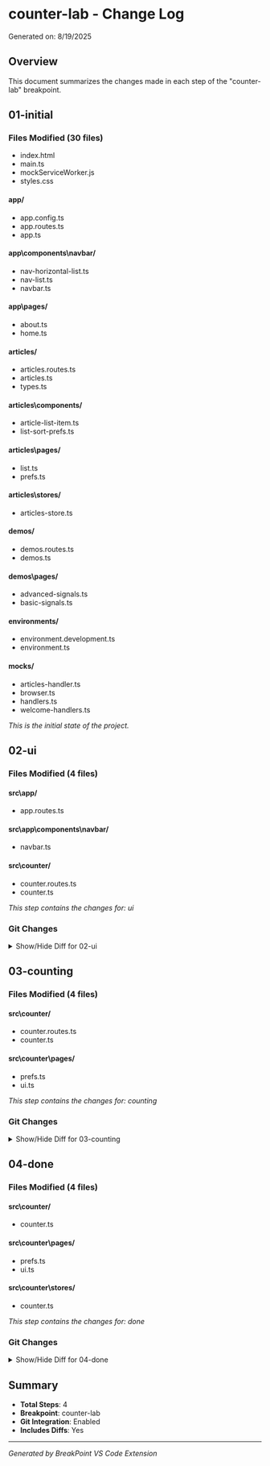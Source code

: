 # counter-lab - Change Log

Generated on: 8/19/2025

## Overview

This document summarizes the changes made in each step of the "counter-lab" breakpoint.

## 01-initial

### Files Modified (30 files)

- index.html
- main.ts
- mockServiceWorker.js
- styles.css

#### app/
- app.config.ts
- app.routes.ts
- app.ts

#### app\components\navbar/
- nav-horizontal-list.ts
- nav-list.ts
- navbar.ts

#### app\pages/
- about.ts
- home.ts

#### articles/
- articles.routes.ts
- articles.ts
- types.ts

#### articles\components/
- article-list-item.ts
- list-sort-prefs.ts

#### articles\pages/
- list.ts
- prefs.ts

#### articles\stores/
- articles-store.ts

#### demos/
- demos.routes.ts
- demos.ts

#### demos\pages/
- advanced-signals.ts
- basic-signals.ts

#### environments/
- environment.development.ts
- environment.ts

#### mocks/
- articles-handler.ts
- browser.ts
- handlers.ts
- welcome-handlers.ts

*This is the initial state of the project.*

## 02-ui

### Files Modified (4 files)

#### src\app/
- app.routes.ts

#### src\app\components\navbar/
- navbar.ts

#### src\counter/
- counter.routes.ts
- counter.ts

*This step contains the changes for: ui*

### Git Changes

<details>
<summary>Show/Hide Diff for 02-ui</summary>

```diff
diff --git a/src/app/app.routes.ts b/src/app/app.routes.ts
index 931d9dd..5b3581d 100644
--- a/src/app/app.routes.ts
+++ b/src/app/app.routes.ts
@@ -16,6 +16,11 @@ export const routes: Routes = [
     loadChildren: () =>
       import('../demos/demos.routes').then((r) => r.DEMO_ROUTES),
   },
+  {
+    path: 'counter',
+    loadChildren: () =>
+      import('../counter/counter.routes').then((r) => r.COUNTER_ROUTES),
+  },
   {
     path: 'articles',
     loadChildren: () =>
diff --git a/src/app/components/navbar/navbar.ts b/src/app/components/navbar/navbar.ts
index 17ae651..87e1fa7 100644
--- a/src/app/components/navbar/navbar.ts
+++ b/src/app/components/navbar/navbar.ts
@@ -65,5 +65,9 @@ export class Navbar {
       text: 'Articles',
       href: '/articles',
     },
+    {
+      text: 'Counter',
+      href: '/counter',
+    },
   ]);
 }
diff --git a/src/counter/counter.routes.ts b/src/counter/counter.routes.ts
new file mode 100644
index 0000000..a7e4b40
--- /dev/null
+++ b/src/counter/counter.routes.ts
@@ -0,0 +1,9 @@
+import { Routes } from '@angular/router';
+import { Counter } from './counter';
+export const COUNTER_ROUTES: Routes = [
+  {
+    path: '',
+    component: Counter,
+    children: [],
+  },
+];
diff --git a/src/counter/counter.ts b/src/counter/counter.ts
new file mode 100644
index 0000000..cbdc24a
--- /dev/null
+++ b/src/counter/counter.ts
@@ -0,0 +1,10 @@
+import { Component, ChangeDetectionStrategy } from '@angular/core';
+
+@Component({
+  selector: 'app-counter',
+  changeDetection: ChangeDetectionStrategy.OnPush,
+  imports: [],
+  template: ` <p>Counter Goes Here</p> `,
+  styles: ``,
+})
+export class Counter {}
```

</details>

## 03-counting

### Files Modified (4 files)

#### src\counter/
- counter.routes.ts
- counter.ts

#### src\counter\pages/
- prefs.ts
- ui.ts

*This step contains the changes for: counting*

### Git Changes

<details>
<summary>Show/Hide Diff for 03-counting</summary>

```diff
diff --git a/src/counter/counter.routes.ts b/src/counter/counter.routes.ts
index a7e4b40..f60aae0 100644
--- a/src/counter/counter.routes.ts
+++ b/src/counter/counter.routes.ts
@@ -1,9 +1,20 @@
 import { Routes } from '@angular/router';
 import { Counter } from './counter';
+import { Ui } from './pages/ui';
+import { Prefs } from './pages/prefs';
 export const COUNTER_ROUTES: Routes = [
   {
     path: '',
     component: Counter,
-    children: [],
+    children: [
+      {
+        path: 'ui',
+        component: Ui,
+      },
+      {
+        path: 'prefs',
+        component: Prefs,
+      },
+    ],
   },
 ];
diff --git a/src/counter/counter.ts b/src/counter/counter.ts
index cbdc24a..6dbef01 100644
--- a/src/counter/counter.ts
+++ b/src/counter/counter.ts
@@ -1,10 +1,29 @@
 import { Component, ChangeDetectionStrategy } from '@angular/core';
+import { RouterLink, RouterLinkActive, RouterOutlet } from '@angular/router';
 
 @Component({
   selector: 'app-counter',
   changeDetection: ChangeDetectionStrategy.OnPush,
-  imports: [],
-  template: ` <p>Counter Goes Here</p> `,
+  imports: [RouterLink, RouterLinkActive, RouterOutlet],
+  template: `
+    <div class="flex flex-row gap-4">
+      <a
+        routerLink="ui"
+        [routerLinkActive]="['underline', 'font-bold']"
+        class="btn btn-sm btn-primary "
+        >Count!</a
+      >
+      <a
+        routerLink="prefs"
+        [routerLinkActive]="['underline', 'font-bold']"
+        class="btn btn-sm btn-primary"
+        >Prefs</a
+      >
+    </div>
+    <div class="m-4 p-8">
+      <router-outlet />
+    </div>
+  `,
   styles: ``,
 })
 export class Counter {}
diff --git a/src/counter/pages/prefs.ts b/src/counter/pages/prefs.ts
new file mode 100644
index 0000000..a5daad0
--- /dev/null
+++ b/src/counter/pages/prefs.ts
@@ -0,0 +1,10 @@
+import { Component, ChangeDetectionStrategy } from '@angular/core';
+
+@Component({
+  selector: 'app-counter-prefs',
+  changeDetection: ChangeDetectionStrategy.OnPush,
+  imports: [],
+  template: ` <p>Prefs Will Go Here</p> `,
+  styles: ``,
+})
+export class Prefs {}
diff --git a/src/counter/pages/ui.ts b/src/counter/pages/ui.ts
new file mode 100644
index 0000000..8dd4de5
--- /dev/null
+++ b/src/counter/pages/ui.ts
@@ -0,0 +1,16 @@
+import { Component, ChangeDetectionStrategy } from '@angular/core';
+
+@Component({
+  selector: 'app-counter-ui',
+  changeDetection: ChangeDetectionStrategy.OnPush,
+  imports: [],
+  template: `
+    <div>
+      <button class="btn btn-primary">-</button>
+      <span>0</span>
+      <button class="btn btn-primary">+</button>
+    </div>
+  `,
+  styles: ``,
+})
+export class Ui {}
```

</details>

## 04-done

### Files Modified (4 files)

#### src\counter/
- counter.ts

#### src\counter\pages/
- prefs.ts
- ui.ts

#### src\counter\stores/
- counter.ts

*This step contains the changes for: done*

### Git Changes

<details>
<summary>Show/Hide Diff for 04-done</summary>

```diff
diff --git a/src/counter/counter.ts b/src/counter/counter.ts
index 6dbef01..a0d86bd 100644
--- a/src/counter/counter.ts
+++ b/src/counter/counter.ts
@@ -1,10 +1,12 @@
 import { Component, ChangeDetectionStrategy } from '@angular/core';
 import { RouterLink, RouterLinkActive, RouterOutlet } from '@angular/router';
+import { CounterStore } from './stores/counter';
 
 @Component({
   selector: 'app-counter',
   changeDetection: ChangeDetectionStrategy.OnPush,
   imports: [RouterLink, RouterLinkActive, RouterOutlet],
+  providers: [CounterStore],
   template: `
     <div class="flex flex-row gap-4">
       <a
diff --git a/src/counter/pages/prefs.ts b/src/counter/pages/prefs.ts
index a5daad0..cd1e1aa 100644
--- a/src/counter/pages/prefs.ts
+++ b/src/counter/pages/prefs.ts
@@ -1,10 +1,42 @@
-import { Component, ChangeDetectionStrategy } from '@angular/core';
+import {
+  Component,
+  ChangeDetectionStrategy,
+  signal,
+  inject,
+} from '@angular/core';
+import { CounterStore } from '../stores/counter';
 
 @Component({
   selector: 'app-counter-prefs',
   changeDetection: ChangeDetectionStrategy.OnPush,
   imports: [],
-  template: ` <p>Prefs Will Go Here</p> `,
+  template: `
+    <div class="join">
+      <button
+        (click)="store.setBy(1)"
+        [disabled]="store.by() === 1"
+        class="btn btn-success join-item"
+      >
+        1
+      </button>
+      <button
+        (click)="store.setBy(3)"
+        [disabled]="store.by() === 3"
+        class="btn btn-success join-item"
+      >
+        3
+      </button>
+      <button
+        (click)="store.setBy(5)"
+        [disabled]="store.by() === 5"
+        class="btn btn-success join-item"
+      >
+        5
+      </button>
+    </div>
+  `,
   styles: ``,
 })
-export class Prefs {}
+export class Prefs {
+  store = inject(CounterStore);
+}
diff --git a/src/counter/pages/ui.ts b/src/counter/pages/ui.ts
index 8dd4de5..1d633a9 100644
--- a/src/counter/pages/ui.ts
+++ b/src/counter/pages/ui.ts
@@ -1,4 +1,11 @@
-import { Component, ChangeDetectionStrategy } from '@angular/core';
+import {
+  Component,
+  ChangeDetectionStrategy,
+  signal,
+  computed,
+  inject,
+} from '@angular/core';
+import { CounterStore } from '../stores/counter';
 
 @Component({
   selector: 'app-counter-ui',
@@ -6,11 +13,24 @@ import { Component, ChangeDetectionStrategy } from '@angular/core';
   imports: [],
   template: `
     <div>
-      <button class="btn btn-primary">-</button>
-      <span>0</span>
-      <button class="btn btn-primary">+</button>
+      <button
+        [disabled]="store.decrementShouldBeDisabled()"
+        (click)="store.decrement()"
+        class="btn btn-primary"
+      >
+        -
+      </button>
+      <span>{{ store.current() }}</span>
+      <button (click)="store.increment()" class="btn btn-primary">+</button>
     </div>
+    @if (store.fizzBuzz()) {
+      <div class="alert alert-info">
+        {{ store.fizzBuzz() }}
+      </div>
+    }
   `,
   styles: ``,
 })
-export class Ui {}
+export class Ui {
+  store = inject(CounterStore);
+}
diff --git a/src/counter/stores/counter.ts b/src/counter/stores/counter.ts
new file mode 100644
index 0000000..98e0c3e
--- /dev/null
+++ b/src/counter/stores/counter.ts
@@ -0,0 +1,65 @@
+import { computed } from '@angular/core';
+import {
+  patchState,
+  signalStore,
+  watchState,
+  withComputed,
+  withHooks,
+  withMethods,
+  withState,
+} from '@ngrx/signals';
+
+type ByValues = 1 | 3 | 5;
+type CounterState = {
+  by: ByValues;
+  current: number;
+};
+
+export const CounterStore = signalStore(
+  withState<CounterState>({
+    by: 1,
+    current: 0,
+  }),
+  withMethods((store) => {
+    return {
+      setBy: (by: ByValues) => patchState(store, { by }),
+      increment: () =>
+        patchState(store, { current: store.current() + store.by() }),
+      decrement: () =>
+        patchState(store, { current: store.current() - store.by() }),
+    };
+  }),
+  withComputed((store) => {
+    return {
+      decrementShouldBeDisabled: computed(
+        () => store.current() - store.by() < 0,
+      ),
+      fizzBuzz: computed(() => {
+        const current = store.current();
+        if (current === 0) return '';
+        if (current % 3 === 0 && current % 5 === 0) {
+          return 'FizzBuzz';
+        }
+        if (current % 3 === 0) {
+          return 'Fizz';
+        }
+        if (current % 5 === 0) {
+          return 'Buzz';
+        }
+        return '';
+      }),
+    };
+  }),
+  withHooks({
+    onInit(store) {
+      const savedState = localStorage.getItem('counter-state');
+      if (savedState) {
+        const actualState = JSON.parse(savedState) as unknown as CounterState;
+        patchState(store, actualState);
+      }
+      watchState(store, (state) => {
+        localStorage.setItem('counter-state', JSON.stringify(state));
+      });
+    },
+  }),
+);
```

</details>

## Summary

- **Total Steps**: 4
- **Breakpoint**: counter-lab
- **Git Integration**: Enabled
- **Includes Diffs**: Yes

---

*Generated by BreakPoint VS Code Extension*
